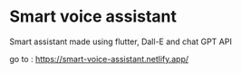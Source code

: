 # Smart voice assistant

Smart assistant made using flutter, Dall-E and chat GPT API

go to : https://smart-voice-assistant.netlify.app/


